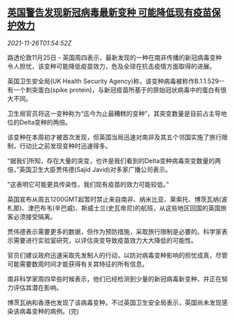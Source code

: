 <!--1637892062000-->
[英国警告发现新冠病毒最新变种 可能降低现有疫苗保护效力](https://cn.reuters.com/article/uk-south-africa-covid-variant-1126-idCNKBS2IB03J)
------

<div><i>2021-11-26T01:54:52Z</i></div><p>路透伦敦11月25日 - 英国周四表示，最新发现的一种在南非传播的新冠病毒变种令人担忧，该变种可能降低疫苗效力，危及全球在抗击疫情方面取得的进展。</p><p>英国卫生安全局(UK Health Security Agency)称，该变种病毒被称作B.1.1.529--有一个刺突蛋白(spike protein)，与新冠疫苗所基于的原始冠状病毒中的蛋白有很大不同。</p><p>卫生局官员将这一变种称为“迄今为止最糟糕的变种”，其突变数量是目前占主导地位的Delta变种的两倍。</p><p>该变种在本周初才被首次发现，但英国当局迅速对南非及其五个邻国实施了旅行限制，行动比之前发现变种时迅速得多。</p><p>“据我们所知，存在大量的突变，也许是我们看到的Delta变种病毒突变数量的两倍，”英国卫生大臣贾伟德(Sajid Javid)对多家广播公司表示。</p><p>“这表明它可能更具传染性，我们现有疫苗的效力可能较低。”</p><p>英国宣布从周五1200GMT起暂时禁止来自南非、纳米比亚、莱索托、博茨瓦纳(波札那)、津巴布韦(辛巴威)、斯威士兰(史瓦帝尼)的航班，从这些地区回国的英国旅客必须接受隔离。</p><p>贾伟德表示需要更多的数据，但作为预防措施，采取旅行限制是必要的。科学家表示需要进行实验室研究，以评估突变导致疫苗效力大大降低的可能性。</p><p>官员们建议政府迅速采取先发制人的行动，以防对病毒变种影响的担忧成真，尽管可能需要数周时间才能获得有关其特征的所有信息。</p><p>南非科学家周四早些时候表示，他们已经检测到少量的新冠病毒新变种，并正在努力评估其潜在影响。</p><p>博茨瓦纳和香港也发现了该病毒变种。不过英国卫生安全局表示，英国尚未发现感染该病毒变种的病例。(完)</p>
